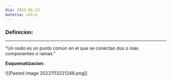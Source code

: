 ```yaml
---
dia: 2023-01-23
materia: intro
---
```

### **Definicion:**
---
"Un nodo es un punto común en el que se conectan dos o más componentes o ramas."

**Esquematizacion:**

![[Pasted image 20221113221248.png]]
